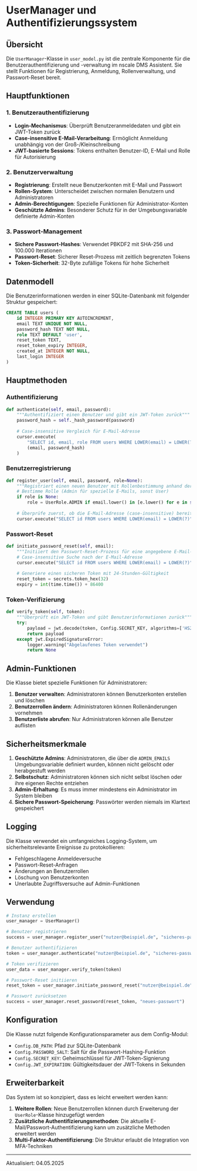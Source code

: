# UserManager und Authentifizierungssystem

## Übersicht

Die `UserManager`-Klasse in `user_model.py` ist die zentrale Komponente für die Benutzerauthentifizierung und -verwaltung im nscale DMS Assistent. Sie stellt Funktionen für Registrierung, Anmeldung, Rollenverwaltung, und Passwort-Reset bereit.

## Hauptfunktionen

### 1. Benutzerauthentifizierung

- **Login-Mechanismus**: Überprüft Benutzeranmeldedaten und gibt ein JWT-Token zurück
- **Case-insensitive E-Mail-Verarbeitung**: Ermöglicht Anmeldung unabhängig von der Groß-/Kleinschreibung
- **JWT-basierte Sessions**: Tokens enthalten Benutzer-ID, E-Mail und Rolle für Autorisierung

### 2. Benutzerverwaltung

- **Registrierung**: Erstellt neue Benutzerkonten mit E-Mail und Passwort
- **Rollen-System**: Unterscheidet zwischen normalen Benutzern und Administratoren
- **Admin-Berechtigungen**: Spezielle Funktionen für Administrator-Konten
- **Geschützte Admins**: Besonderer Schutz für in der Umgebungsvariable definierte Admin-Konten

### 3. Passwort-Management

- **Sichere Passwort-Hashes**: Verwendet PBKDF2 mit SHA-256 und 100.000 Iterationen
- **Passwort-Reset**: Sicherer Reset-Prozess mit zeitlich begrenzten Tokens
- **Token-Sicherheit**: 32-Byte zufällige Tokens für hohe Sicherheit

## Datenmodell

Die Benutzerinformationen werden in einer SQLite-Datenbank mit folgender Struktur gespeichert:

```sql
CREATE TABLE users (
    id INTEGER PRIMARY KEY AUTOINCREMENT,
    email TEXT UNIQUE NOT NULL,
    password_hash TEXT NOT NULL,
    role TEXT DEFAULT 'user',
    reset_token TEXT,
    reset_token_expiry INTEGER,
    created_at INTEGER NOT NULL,
    last_login INTEGER
)
```

## Hauptmethoden

### Authentifizierung

```python
def authenticate(self, email, password):
    """Authentifiziert einen Benutzer und gibt ein JWT-Token zurück"""
    password_hash = self._hash_password(password)
    
    # Case-insensitive Vergleich für E-Mail-Adresse
    cursor.execute(
        "SELECT id, email, role FROM users WHERE LOWER(email) = LOWER(?) AND password_hash = ?",
        (email, password_hash)
    )
```

### Benutzerregistrierung

```python
def register_user(self, email, password, role=None):
    """Registriert einen neuen Benutzer mit Rollenbestimmung anhand der E-Mail"""
    # Bestimme Rolle (Admin für spezielle E-Mails, sonst User)
    if role is None:
        role = UserRole.ADMIN if email.lower() in [e.lower() for e in self.ADMIN_EMAILS] else UserRole.USER
        
    # Überprüfe zuerst, ob die E-Mail-Adresse (case-insensitive) bereits existiert
    cursor.execute("SELECT id FROM users WHERE LOWER(email) = LOWER(?)", (email,))
```

### Passwort-Reset

```python
def initiate_password_reset(self, email):
    """Initiiert den Passwort-Reset-Prozess für eine angegebene E-Mail-Adresse"""
    # Case-insensitive Suche nach der E-Mail-Adresse
    cursor.execute("SELECT id FROM users WHERE LOWER(email) = LOWER(?)", (email,))
    
    # Generiere einen sicheren Token mit 24-Stunden-Gültigkeit
    reset_token = secrets.token_hex(32)
    expiry = int(time.time()) + 86400
```

### Token-Verifizierung

```python
def verify_token(self, token):
    """Überprüft ein JWT-Token und gibt Benutzerinformationen zurück"""
    try:
        payload = jwt.decode(token, Config.SECRET_KEY, algorithms=['HS256'])
        return payload
    except jwt.ExpiredSignatureError:
        logger.warning("Abgelaufenes Token verwendet")
        return None
```

## Admin-Funktionen

Die Klasse bietet spezielle Funktionen für Administratoren:

1. **Benutzer verwalten**: Administratoren können Benutzerkonten erstellen und löschen
2. **Benutzerrollen ändern**: Administratoren können Rollenänderungen vornehmen
3. **Benutzerliste abrufen**: Nur Administratoren können alle Benutzer auflisten

## Sicherheitsmerkmale

1. **Geschützte Admins**: Administratoren, die über die `ADMIN_EMAILS` Umgebungsvariable definiert wurden, können nicht gelöscht oder herabgestuft werden
2. **Selbstschutz**: Administratoren können sich nicht selbst löschen oder ihre eigenen Rechte entziehen
3. **Admin-Erhaltung**: Es muss immer mindestens ein Administrator im System bleiben
4. **Sichere Passwort-Speicherung**: Passwörter werden niemals im Klartext gespeichert

## Logging

Die Klasse verwendet ein umfangreiches Logging-System, um sicherheitsrelevante Ereignisse zu protokollieren:

- Fehlgeschlagene Anmeldeversuche
- Passwort-Reset-Anfragen
- Änderungen an Benutzerrollen
- Löschung von Benutzerkonten
- Unerlaubte Zugriffsversuche auf Admin-Funktionen

## Verwendung

```python
# Instanz erstellen
user_manager = UserManager()

# Benutzer registrieren
success = user_manager.register_user("nutzer@beispiel.de", "sicheres-passwort")

# Benutzer authentifizieren
token = user_manager.authenticate("nutzer@beispiel.de", "sicheres-passwort")

# Token verifizieren
user_data = user_manager.verify_token(token)

# Passwort-Reset initiieren
reset_token = user_manager.initiate_password_reset("nutzer@beispiel.de")

# Passwort zurücksetzen
success = user_manager.reset_password(reset_token, "neues-passwort")
```

## Konfiguration

Die Klasse nutzt folgende Konfigurationsparameter aus dem Config-Modul:

- `Config.DB_PATH`: Pfad zur SQLite-Datenbank
- `Config.PASSWORD_SALT`: Salt für die Passwort-Hashing-Funktion
- `Config.SECRET_KEY`: Geheimschlüssel für JWT-Token-Signierung
- `Config.JWT_EXPIRATION`: Gültigkeitsdauer der JWT-Tokens in Sekunden

## Erweiterbarkeit

Das System ist so konzipiert, dass es leicht erweitert werden kann:

1. **Weitere Rollen**: Neue Benutzerrollen können durch Erweiterung der `UserRole`-Klasse hinzugefügt werden
2. **Zusätzliche Authentifizierungsmethoden**: Die aktuelle E-Mail/Passwort-Authentifizierung kann um zusätzliche Methoden erweitert werden
3. **Multi-Faktor-Authentifizierung**: Die Struktur erlaubt die Integration von MFA-Techniken

---

Aktualisiert: 04.05.2025
